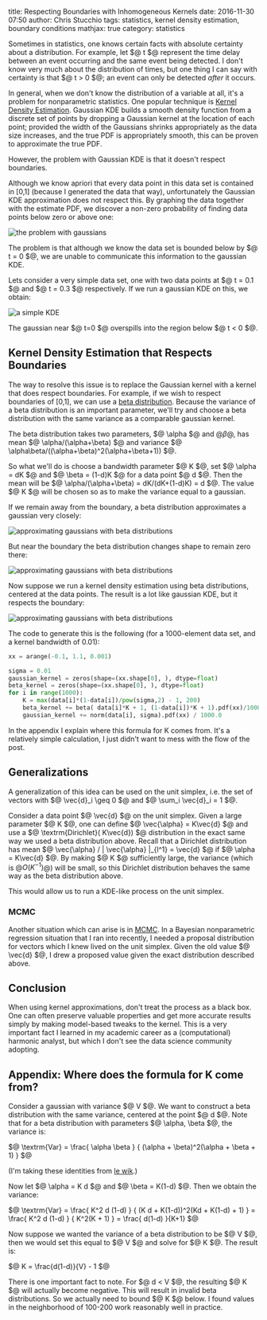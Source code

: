 title: Respecting Boundaries with Inhomogeneous Kernels
date: 2016-11-30 07:50
author: Chris Stucchio
tags: statistics, kernel density estimation, boundary conditions
mathjax: true
category: statistics

Sometimes in statistics, one knows certain facts with absolute certainty about a distribution. For example, let $@ t $@ represent the time delay between an event occurring and the same event being detected. I don't know very much about the distribution of times, but one thing I can say with certainty is that $@ t > 0 $@; an event can only be detected *after* it occurs.

In general, when we don't know the distribution of a variable at all, it's a problem for nonparametric statistics. One popular technique is [Kernel Density Estimation](https://en.wikipedia.org/wiki/Kernel_density_estimation). Gaussian KDE builds a smooth density function from a discrete set of points by dropping a Gaussian kernel at the location of each point; provided the width of the Gaussians shrinks appropriately as the data size increases, and the true PDF is appropriately smooth, this can be proven to approximate the true PDF.

However, the problem with Gaussian KDE is that it doesn't respect boundaries.

Although we know apriori that every data point in this data set is contained in [0,1] (because I generated the data that way), unfortunately the Gaussian KDE approximation does not respect this. By graphing the data together with the estimate PDF, we discover a non-zero probability of finding data points below zero or above one:

![the problem with gaussians](/blog_media/2016/boundary_respecting_kernels/gaussian_kernel_smoothing.png)

The problem is that although we know the data set is bounded below by $@ t = 0 $@, we are unable to communicate this information to the gaussian KDE.

Lets consider a very simple data set, one with two data points at $@ t = 0.1 $@ and $@ t = 0.3 $@ respectively. If we run a gaussian KDE on this, we obtain:

![a simple KDE](/blog_media/2016/boundary_respecting_kernels/simple_kde.png)

The gaussian near $@ t=0 $@ overspills into the region below $@ t < 0 $@.

## Kernel Density Estimation that Respects Boundaries

The way to resolve this issue is to replace the Gaussian kernel with a kernel that does respect boundaries. For example, if we wish to respect boundaries of [0,1], we can use a [beta distribution](https://en.wikipedia.org/wiki/Beta_distribution). Because the variance of a beta distribution is an important parameter, we'll try and choose a beta distribution with the same variance as a comparable gaussian kernel.

The beta distribution takes two parameters, $@ \alpha $@ and $@ \beta$@, has mean $@ \alpha/(\alpha+\beta) $@ and variance $@ \alpha\beta/((\alpha+\beta)^2(\alpha+\beta+1)) $@.

So what we'll do is choose a bandwidth parameter $@ K $@, set $@ \alpha = dK $@ and $@ \beta = (1-d)K $@ for a data point $@ d $@. Then the mean will be $@ \alpha/\(\alpha+\beta) = dK/(dK+(1-d)K) = d $@. The value $@ K $@ will be chosen so as to make the variance equal to a gaussian.

If we remain away from the boundary, a beta distribution approximates a gaussian very closely:

![approximating gaussians with beta distributions](/blog_media/2016/boundary_respecting_kernels/beta_approx1.png)

But near the boundary the beta distribution changes shape to remain zero there:

![approximating gaussians with beta distributions](/blog_media/2016/boundary_respecting_kernels/beta_approx2.png)

Now suppose we run a kernel density estimation using beta distributions, centered at the data points. The result is a lot like gaussian KDE, but it respects the boundary:

![approximating gaussians with beta distributions](/blog_media/2016/boundary_respecting_kernels/beta_kde.png)

The code to generate this is the following (for a 1000-element data set, and a kernel bandwidth of 0.01):

```python
xx = arange(-0.1, 1.1, 0.001)

sigma = 0.01
gaussian_kernel = zeros(shape=(xx.shape[0], ), dtype=float)
beta_kernel = zeros(shape=(xx.shape[0], ), dtype=float)
for i in range(1000):
    K = max(data[i]*(1-data[i])/pow(sigma,2) - 1, 200)
    beta_kernel += beta( data[i]*K + 1, (1-data[i])*K + 1).pdf(xx)/1000.0
    gaussian_kernel += norm(data[i], sigma).pdf(xx) / 1000.0
```

In the appendix I explain where this formula for K comes from. It's a relatively simple calculation, I just didn't want to mess with the flow of the post.

## Generalizations

A generalization of this idea can be used on the unit simplex, i.e. the set of vectors with $@ \vec{d}_i \geq 0 $@ and $@ \sum_i \vec{d}_i = 1 $@.

Consider a data point $@ \vec{d} $@ on the unit simplex. Given a large parameter $@ K $@, one can define $@ \vec{\alpha} = K\vec{d} $@ and use a $@ \textrm{Dirichlet}( K\vec{d}) $@ distribution in the exact same way we used a beta distribution above. Recall that a Dirichlet distribution has mean $@ \vec{\alpha} / \| \vec{\alpha} \|_{l^1} = \vec{d} $@ if $@ \alpha = K\vec{d} $@. By making $@ K $@ sufficiently large, the variance (which is $@O(K^{-1})$@) will be small, so this Dirichlet distribution behaves the same way as the beta distribution above.

This would allow us to run a KDE-like process on the unit simplex.

### MCMC

Another situation which can arise is in [MCMC](https://en.wikipedia.org/wiki/Metropolis%E2%80%93Hastings_algorithm). In a Bayesian nonparametric regression situation that I ran into recently, I needed a proposal distribution for vectors which I knew lived on the unit simplex. Given the old value $@ \vec{d} $@, I drew a proposed value given the exact distribution described above.

## Conclusion

When using kernel approximations, don't treat the process as a black box. One can often preserve valuable properties and get more accurate results simply by making model-based tweaks to the kernel. This is a very important fact I learned in my academic career as a (computational) harmonic analyst, but which I don't see the data science community adopting.

## Appendix: Where does the formula for K come from?

Consider a gaussian with variance $@ V $@. We want to construct a beta distribution with the same variance, centered at the point $@ d $@. Note that for a beta distribution with parameters $@ \alpha, \beta $@, the variance is:

$@
\textrm{Var} = \frac{ \alpha \beta } { (\alpha + \beta)^2(\alpha + \beta + 1) }
$@

(I'm taking these identities from [le wik](https://en.wikipedia.org/wiki/Beta_distribution).)

Now let $@ \alpha = K d $@ and $@ \beta = K(1-d) $@. Then we obtain the variance:

$@
\textrm{Var} = \frac{ K^2 d (1-d) } { (K d + K(1-d))^2(Kd + K(1-d) + 1) } = \frac{ K^2 d (1-d) } { K^2(K + 1) } = \frac{ d(1-d) }{K+1}
$@

Now suppose we wanted the variance of a beta distribution to be $@ V $@, then we would set this equal to $@ V $@ and solve for $@ K $@. The result is:

$@
K = \frac{d(1-d)}{V} - 1
$@

There is one important fact to note. For $@ d < V $@, the resulting $@ K $@ will actually become negative. This will result in invalid beta distributions. So we actually need to bound $@ K $@ below. I found values in the neighborhood of 100-200 work reasonably well in practice.
